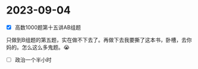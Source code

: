 # 2023-09-04

* [X] 高数1000题第十五讲AB组题

只做到B组题的第五题，实在做不下去了。再做下去我要撕了这本书，卧槽，去你妈的。怎么这么多鬼题。😭

* [ ] 政治一个半小时
